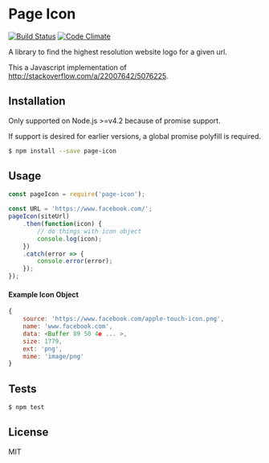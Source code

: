 # Page Icon

[![Build Status](https://travis-ci.org/jiahaog/page-icon.svg?branch=master)](https://travis-ci.org/jiahaog/page-icon)
[![Code Climate](https://codeclimate.com/github/jiahaog/page-icon/badges/gpa.svg)](https://codeclimate.com/github/jiahaog/page-icon)

A library to find the highest resolution website logo for a given url.

This a Javascript implementation of http://stackoverflow.com/a/22007642/5076225.

## Installation

Only supported on Node.js >=v4.2 because of promise support.

If support is desired for earlier versions, a global promise polyfill is required.

```bash
$ npm install --save page-icon
```

## Usage

```javascript
const pageIcon = require('page-icon');

const URL = 'https://www.facebook.com/';
pageIcon(siteUrl)
    .then(function(icon) {
        // do things with icon object
        console.log(icon);
    })
    .catch(error => {
        console.error(error);
    });
});
```

#### Example Icon Object

```javascript
{ 
    source: 'https://www.facebook.com/apple-touch-icon.png',
    name: 'www.facebook.com',
    data: <Buffer 89 50 4e ... >,
    size: 1779,
    ext: 'png',
    mime: 'image/png' 
}
```

## Tests

```bash
$ npm test
```

## License

MIT

